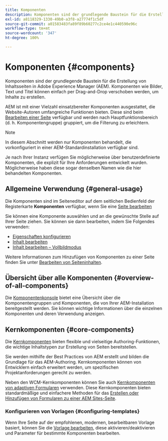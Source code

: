 ```yaml
---
title: Komponenten
description: Komponenten sind der grundlegende Baustein für die Erstellung von Inhaltsseiten in AEM.
exl-id: a8118329-1330-49b0-a3f8-a27774f1c5df
source-git-commit: a01583483fa89f89b60277c2ce4e1c440590e96c
workflow-type: tm+mt
source-wordcount: '347'
ht-degree: 100%

---
```


# Komponenten {#components}

Komponenten sind der grundlegende Baustein für die Erstellung von Inhaltsseiten in Adobe Experience Manager (AEM). Komponenten wie Bilder, Text und Titel können einfach per Drag-and-Drop verschoben werden, um Inhalte zu erstellen.

AEM ist mit einer Vielzahl einsatzbereiter Komponenten ausgestattet, die Website-Autoren umfangreiche Funktionen bieten. Diese sind beim [Bearbeiten einer Seite](/help/sites-cloud/authoring/fundamentals/editing-content.md) verfügbar und werden nach Hauptfunktionsbereich (d. h. Komponentengruppe) gruppiert, um die Filterung zu erleichtern.

>[!NOTE]
>
>In diesem Abschnitt werden nur Komponenten behandelt, die vorkonfiguriert in einer AEM-Standardinstallation verfügbar sind.
>
>Je nach Ihrer Instanz verfügen Sie möglicherweise über benutzerdefinierte Komponenten, die explizit für Ihre Anforderungen entwickelt wurden. Möglicherweise haben diese sogar denselben Namen wie die hier behandelten Komponenten.

## Allgemeine Verwendung {#general-usage}

Die Komponenten sind im Seiteneditor auf dem seitlichen Bedienfeld der Registerkarte **Komponenten** verfügbar, wenn Sie eine [Seite bearbeiten](/help/sites-cloud/authoring/fundamentals/editing-content.md)

Sie können eine Komponente auswählen und an die gewünschte Stelle auf Ihrer Seite ziehen. Sie können sie dann bearbeiten, indem Sie Folgendes verwenden:

* [Eigenschaften konfigurieren](/help/sites-cloud/authoring/fundamentals/page-properties.md)
* [Inhalt bearbeiten](/help/sites-cloud/authoring/fundamentals/editing-content.md)
* [Inhalt bearbeiten – Vollbildmodus](/help/sites-cloud/authoring/fundamentals/editing-content.md#edit-content-full-screen-mode)

Weitere Informationen zum Hinzufügen von Komponenten zu einer Seite finden Sie unter [Bearbeiten von Seiteninhalten](/help/sites-cloud/authoring/fundamentals/editing-content.md).

## Übersicht über alle Komponenten {#overview-of-all-components}

Die [Komponentenkonsole](/help/sites-cloud/authoring/features/components-console.md) bietet eine Übersicht über die Komponentengruppen und Komponenten, die von Ihrer AEM-Installation bereitgestellt werden. Sie können wichtige Informationen über die einzelnen Komponenten und deren Verwendung anzeigen.

## Kernkomponenten {#core-components}

Die [Kernkomponenten](https://experienceleague.adobe.com/docs/experience-manager-core-components/using/introduction.html?lang=de) bieten flexible und vielseitige Authoring-Funktionen, die wichtige Inhaltstypen zur Erstellung von Seiten bereitstellen.

Sie werden mithilfe der Best Practices von AEM erstellt und bilden die Grundlage für das AEM-Authoring. Kernkomponenten können von Entwicklern einfach erweitert werden, um spezifischen Projektanforderungen gerecht zu werden.

Neben den WCM-Kernkomponenten können Sie auch [Kernkomponenten von adaptiven Formularen](https://experienceleague.adobe.com/docs/experience-manager-core-components/using/adaptive-forms/introduction.html?lang=de#features) verwenden. Diese Kernkomponenten bieten standardmäßige und einfachere Methoden für das [Erstellen oder Hinzufügen von Formularen zu einer AEM Sites-Seite](/help/forms/create-or-add-an-adaptive-form-to-aem-sites-page.md).

### Konfigurieren von Vorlagen {#configuring-templates}

Wenn Ihre Seite auf der empfohlenen, modernen, bearbeitbaren Vorlage basiert, können Sie die [Vorlage bearbeiten](/help/sites-cloud/authoring/features/templates.md), diese aktivieren/deaktivieren und Parameter für bestimmte Komponenten bearbeiten.
